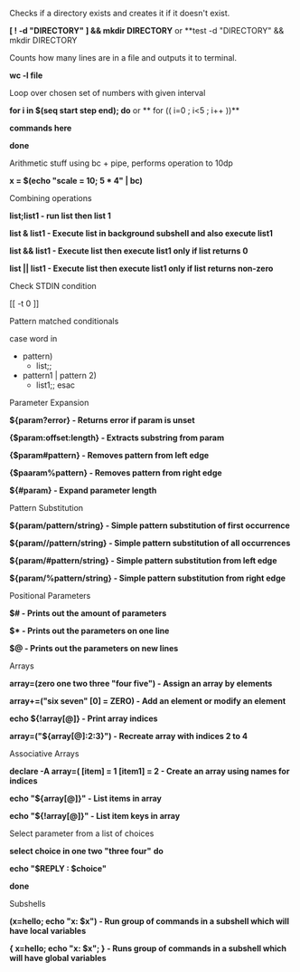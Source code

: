 Checks if a directory exists and creates it if it doesn't exist.

**[ ! -d "DIRECTORY" ] && mkdir DIRECTORY** or **test -d "DIRECTORY" && mkdir DIRECTORY

Counts how many lines are in a file and outputs it to terminal.

**wc -l file**

Loop over chosen set of numbers with given interval

**for i in $(seq start step end); do** or ** for (( i=0 ; i<5 ; i++ ))**

**commands here**

**done**

Arithmetic stuff using bc + pipe, performs operation to 10dp

**x = $(echo "scale = 10; 5 * 4" | bc)**

Combining operations

**list;list1 - run list then list 1**

**list & list1 - Execute list in background subshell and also execute list1**

**list && list1 - Execute list then execute list1 only if list returns 0**

**list || list1 - Execute list then execute list1 only if list returns non-zero**

Check STDIN condition

[[ -t 0 ]]

Pattern matched conditionals

case word in
  * pattern)
    * list;;
  * pattern1 | pattern 2)
    * list1;;
esac

Parameter Expansion

**${param?error} - Returns error if param is unset**

**{$param:offset:length} - Extracts substring from param**

**{$param#pattern} - Removes pattern from left edge**

**{$paaram%pattern} - Removes pattern from right edge**

**${#param} - Expand parameter length**

Pattern Substitution

**${param/pattern/string} - Simple pattern substitution of first occurrence**

**${param//pattern/string} - Simple pattern substitution of all occurrences**

**${param/#pattern/string} - Simple pattern substitution from left edge**

**${param/%pattern/string} - Simple pattern substitution from right edge**

Positional Parameters

**$# - Prints out the amount of parameters**

**$\* - Prints out the parameters on one line**

**$@ - Prints out the parameters on new lines**

Arrays

**array=(zero one two three "four five") - Assign an array by elements**

**array+=("six seven" [0] = ZERO) - Add an element or modify an element**

**echo ${!array[@]} - Print array indices**

**array=("${array[@]:2:3}") - Recreate array with indices 2 to 4**

Associative Arrays

**declare -A array=( [item] = 1 [item1] = 2 - Create an array using names for indices**

**echo "${array[@]}" - List items in array**

**echo "${!array[@]}" - List item keys in array**

Select parameter from a list of choices

**select choice in one two "three four"** 
**do**

**echo "$REPLY : $choice"**

**done**

Subshells

**(x=hello; echo "x: $x") - Run group of commands in a subshell which will have local variables**

**{ x=hello; echo "x: $x"; } - Runs group of commands in a subshell which will have global variables**

